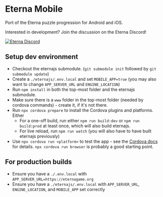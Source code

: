 # Eterna Mobile
Port of the Eterna puzzle progression for Android and iOS.

Interested in development? Join the discussion on the Eterna Discord!

[![Eterna Discord](https://discord.com/api/guilds/702618517589065758/widget.png?style=banner2)](https://discord.gg/KYeTwux)

## Setup dev environment
- Checkout the eternajs submodule. (`git submodule init` followed by `git submodule update`)
- Create a `./eternajs/.env.local` and set `MOBILE_APP=true` (you may also want to change `APP_SERVER_URL` and `ENGINE_LOCATION`)
- Run `npm install` in both the top-most folder and the eternajs submodule.
- Make sure there is a `www` folder in the top-most folder (needed by cordova commands) - create it, if it's not there.
- Run `npx cordova prepare` to install the Cordova plugins and platforms.
Either
    - For a one-off build, run either `npm run build:dev` or `npm run build:prod` at least once,
    which will also build eternajs.
    - For live reload, run `npm run watch` (you will also have to have built eternajs previously)
- Use `npx cordova run <platform>` to test the app - see the [Cordova docs](https://cordova.apache.org/docs/en/latest/reference/cordova-cli/#cordova-run-command) for details. `npx cordova run browser` is probably a good starting point.

## For production builds
- Ensure you have a `./.env.local` with `APP_SERVER_URL=https://eternagame.org`
- Ensure you have a `./eternajs/.env.local` with `APP_SERVER_URL`, `ENGINE_LOCATION`, and `MOBILE_APP` set correctly
